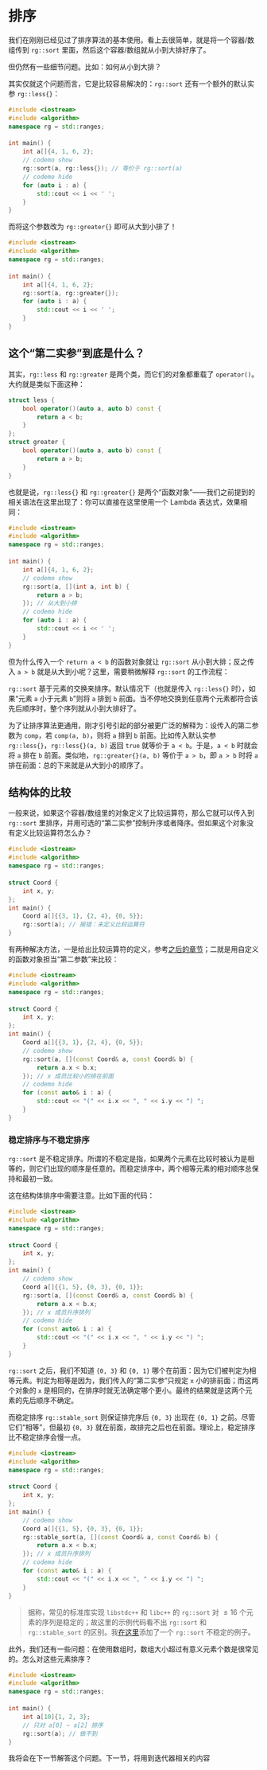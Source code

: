 # 排序

我们在刚刚已经见过了排序算法的基本使用。看上去很简单，就是将一个容器/数组传到 `rg::sort` 里面，然后这个容器/数组就从小到大排好序了。

但仍然有一些细节问题。比如：如何从小到大排？

其实仅就这个问题而言，它是比较容易解决的：`rg::sort` 还有一个额外的默认实参 `rg::less{}`：

```cpp codemo
#include <iostream>
#include <algorithm>
namespace rg = std::ranges;

int main() {
    int a[]{4, 1, 6, 2};
    // codemo show
    rg::sort(a, rg::less{}); // 等价于 rg::sort(a)
    // codemo hide
    for (auto i : a) {
        std::cout << i << ' ';
    }
}
```

而将这个参数改为 `rg::greater{}` 即可从大到小排了！

```cpp codemo
#include <iostream>
#include <algorithm>
namespace rg = std::ranges;

int main() {
    int a[]{4, 1, 6, 2};
    rg::sort(a, rg::greater{});
    for (auto i : a) {
        std::cout << i << ' ';
    }
}
```

## 这个“第二实参”到底是什么？

其实，`rg::less` 和 `rg::greater` 是两个类，而它们的对象都重载了 `operator()`。大约就是类似下面这种：

```cpp
struct less {
    bool operator()(auto a, auto b) const {
        return a < b;
    }
};
struct greater {
    bool operator()(auto a, auto b) const {
        return a > b;
    }
}
```

也就是说，`rg::less{}` 和 `rg::greater{}` 是两个“函数对象”——我们之前提到的相关语法在这里出现了：你可以直接在这里使用一个 Lambda 表达式，效果相同：

```cpp codemo
#include <iostream>
#include <algorithm>
namespace rg = std::ranges;

int main() {
    int a[]{4, 1, 6, 2};
    // codemo show
    rg::sort(a, [](int a, int b) {
        return a > b;
    }); // 从大到小排
    // codemo hide
    for (auto i : a) {
        std::cout << i << ' ';
    }
}
```

但为什么传入一个 `return a < b` 的函数对象就让 `rg::sort` 从小到大排；反之传入 `a > b` 就是从大到小呢？这里，需要稍微解释 `rg::sort` 的工作流程：

`rg::sort` 基于元素的交换来排序。默认情况下（也就是传入 `rg::less{}` 时），如果“元素 `a` 小于元素 `b`”则将 `a` 排到 `b` 前面。当不停地交换到任意两个元素都符合该先后顺序时，整个序列就从小到大排好了。

为了让排序算法更通用，刚才引号引起的部分被更广泛的解释为：设传入的第二参数为 `comp`，若 `comp(a, b)`，则将 `a` 排到 `b` 前面。比如传入默认实参 `rg::less{}`，`rg::less{}(a, b)` 返回 `true` 就等价于 `a < b`。于是，`a < b` 时就会将 `a` 排在 `b` 前面。类似地，`rg::greater{}(a, b)` 等价于 `a > b`，即 `a > b` 时将 `a` 排在前面：总的下来就是从大到小的顺序了。

## 结构体的比较

一般来说，如果这个容器/数组里的对象定义了比较运算符，那么它就可以传入到 `rg::sort` 里排序，并用可选的“第二实参”控制升序或者降序。但如果这个对象没有定义比较运算符怎么办？

```cpp codemo
#include <iostream>
#include <algorithm>
namespace rg = std::ranges;

struct Coord {
    int x, y;
};
int main() {
    Coord a[]{{3, 1}, {2, 4}, {0, 5}};
    rg::sort(a); // 报错：未定义比较运算符
}
```

有两种解决方法，一是给出比较运算符的定义，参考[之后的章节](./defaulted_compare.md)；二就是用自定义的函数对象担当“第二参数”来比较：

```cpp codemo
#include <iostream>
#include <algorithm>
namespace rg = std::ranges;

struct Coord {
    int x, y;
};
int main() {
    Coord a[]{{3, 1}, {2, 4}, {0, 5}};
    // codemo show
    rg::sort(a, [](const Coord& a, const Coord& b) {
        return a.x < b.x;
    }); // x 成员比较小的排在前面
    // codemo hide
    for (const auto& i : a) {
        std::cout << "(" << i.x << ", " << i.y << ") ";
    }
}
```

### 稳定排序与不稳定排序

`rg::sort` 是不稳定排序。所谓的不稳定是指，如果两个元素在比较时被认为是相等的，则它们出现的顺序是任意的。而稳定排序中，两个相等元素的相对顺序总保持和最初一致。

这在结构体排序中需要注意。比如下面的代码：

```cpp codemo
#include <iostream>
#include <algorithm>
namespace rg = std::ranges;

struct Coord {
    int x, y;
};
int main() {
    // codemo show
    Coord a[]{{1, 5}, {0, 3}, {0, 1}};
    rg::sort(a, [](const Coord& a, const Coord& b) {
        return a.x < b.x;
    }); // x 成员升序排列
    // codemo hide
    for (const auto& i : a) {
        std::cout << "(" << i.x << ", " << i.y << ") ";
    }
}
```

`rg::sort` 之后，我们不知道 `{0, 3}` 和 `{0, 1}` 哪个在前面：因为它们被判定为相等元素。判定为相等是因为，我们传入的“第二实参”只规定 `x` 小的排前面；而这两个对象的 `x` 是相同的，在排序时就无法确定哪个更小。最终的结果就是这两个元素的先后顺序不确定。

而稳定排序 `rg::stable_sort` 则保证排完序后 `{0, 3}` 出现在 `{0, 1}` 之前。尽管它们“相等”，但最初 `{0, 3}` 就在前面，故排完之后也在前面。理论上，稳定排序比不稳定排序会慢一点。

```cpp codemo
#include <iostream>
#include <algorithm>
namespace rg = std::ranges;

struct Coord {
    int x, y;
};
int main() {
    // codemo show
    Coord a[]{{1, 5}, {0, 3}, {0, 1}};
    rg::stable_sort(a, [](const Coord& a, const Coord& b) {
        return a.x < b.x;
    }); // x 成员升序排列
    // codemo hide
    for (const auto& i : a) {
        std::cout << "(" << i.x << ", " << i.y << ") ";
    }
}
```

> 据称，常见的标准库实现 `libstdc++` 和 `libc++` 的 `rg::sort` 对 $\leqslant 16$ 个元素的序列是稳定的；故这里的示例代码看不出 `rg::sort` 和 `rg::stable_sort` 的区别。我[在这里](https://godbolt.org/z/q76nobT87)添加了一个 `rg::sort` 不稳定的例子。

此外，我们还有一些问题：在使用数组时，数组大小超过有意义元素个数是很常见的。怎么对这些元素排序？

```cpp
#include <iostream>
#include <algorithm>
namespace rg = std::ranges;

int main() {
    int a[10]{1, 2, 3};
    // 只对 a[0] ~ a[2] 排序
    rg::sort(a); // 做不到
}
```

我将会在下一节解答这个问题。下一节，将用到迭代器相关的内容

<!-- 
首先介绍刚刚提到的排序算法，`sort`。它是最常用的 STL 算法之一，使用起来也很方便：

```cpp codemo(show)
#include <algorithm>
#include <vector>
using namespace std::ranges;

int main() {
    // 可传入范围概念
    std::vector a{3, 0, 2, 1};
    sort(a);

    // 排序数组时，可传入迭代器（也就是指针）
    int b[10]{3, 0, 2, 1};
    sort(&a[0], &a[4]); // 对前 4 个元素排序
}
```
排序算法要求该范围的迭代器满足 *随机访问迭代器* 的要求，也称这样的范围是 *随机访问范围*。（类似地，*双向迭代器* 所指代的范围被称为 *双向范围*，以此类推。）

排序的结果是整个范围内的元素从小到大排列。上面的代码中，`a` 和 `b` 最终都是 `{0, 1, 2, 3}` 这样。如果想要从大到小排序，有多种做法。首先，如果待排序的范围是容器本身，则可以利用容器提供的 `rbegin()` 与 `rend()` 成员。它们会返回这个容器的**逆向迭代器**（Reverse iterator）：

<img src="/assets/range-rbegin-rend.svg" alt="逆向迭代器">

所谓的逆向迭代器，就是自增减方向与普通迭代器相反的迭代器。当一个逆向迭代器自增时，其所指向的元素变为前一个元素。`rbegin()` 返回的，是指向最后一个元素的迭代器；而 `rend()` 则是指向第一个元素的前一“伪元素”的迭代器。上图中**粗箭头**表示这一对正、逆向迭代器指向同一个元素。

> 图中的细虚剪头则是“自……构造”关系。所有的反向迭代器都是 `std::reverse_iterator<T>` 的实例，其中 `T` 是一个正向迭代器；所有的反向迭代器都需要从一个 `T` 类型的正向迭代器构造而来。容器中，自 `end()` 正向迭代器构造的反向迭代器就是 `rbegin()`。

因此，如果将 `rbegin()` `rend()` 传入 `sort` 算法，得到的恰好是逆序排序的结果：

```cpp codemo(show)
#include <iostream>
#include <algorithm>
#include <vector>
using namespace std::ranges;

int main() {
    std::vector a{3, 0, 2, 1};
    sort(a.rbegin(), a.rend());

    for (int i : a) {
        std::cout << i << std::endl;
    }
}
```

但如果待排序范围来自数组，那就没有 `rbegin()` `rend()` 这么方便的东西了。

> 当然你也可以按照我刚刚所说的，从 `std::reverse_iterator` 构造数组的逆向迭代器：
> ```cpp codemo(show)
> #include <iostream>
> #include <algorithm>
> #include <iterator> // std::reverse_iterator 定义于此
> using namespace std::ranges;
> int main() {
>     int a[10]{3, 0, 2, 1};
>     std::reverse_iterator<int*> rbegin(&a[4]), rend(&a[0]);
>     sort(rbegin, rend);
>     for (int i : a) { std::cout << i << std::endl; }
> }
> ```
> 此外，`std::rbegin(a)` 和 `std::rend(a)` 返回数组或容器 `a` 的逆向首尾迭代器。

这时，我们需要利用 `sort` 的额外参数——排序依据——来改变默认的排序规则。默认的排序规则是：如果 `a < b`，则将 `a` 排在 `b` 的前面。这句话可以用一个函数来描述：

```cpp
bool should_a_in_front_of_b(int a, int b) {
    return a < b;
}
```

当指定 `sort` 的排序规则时，就需要额外地传入一个这样的函数。比如下面的代码可以从大到小排：

```cpp codemo(show)
#include <iostream>
#include <algorithm>
#include <vector>
using namespace std::ranges;

// 当 a 比 b 大时，将 a 排在 b 前面
bool should_a_in_front_of_b(int a, int b) {
    return a > b;
}

int main() {
    std::vector a{3, 0, 2, 1};
    sort(a, should_a_in_front_of_b);

    for (int i : a) {
        std::cout << i << std::endl;
    }
}
```

这个 `should_a_in_front_of_b` 就是指定给 `sort` 的排序依据了；它仅当 `a > b` 时函数返回 `true`。此时，`sort` 就会仅当 `a > b` 时才会将 `a` 排在 `b` 前面；最终的排序效果就是从大到小排列。

事实上，只要传入一个可以调用的对象就可以，不一定是函数（指针）。所以更优雅的写法是传入 Lambda 表达式：

```cpp codemo(show)
#include <iostream>
#include <algorithm>
#include <vector>
using namespace std::ranges;

int main() {
    std::vector a{3, 0, 2, 1};
    sort(a, [](int a, int b) { return a > b; });

    for (int i : a) {
        std::cout << i << std::endl;
    }
}
```

这段代码与之前的效果是相同的。如果不提供这样的排序依据，那么 `sort` 会使用默认实参——标准库中的 `std::ranges::less{}` （或 `std::less{}`，取决于 `sort` 是约束版本还是传统版本）——作为排序依据。这个排序依据就是“如果 `a < b`，则将 `a` 排在 `b` 前面”。但并不是所有的 `a < b` 都是合法表达式。比如自定义的结构体，它没有重载 `operator<` 时，`a < b` 就是非法的。那么此时若不提供自定义的排序依据，那默认排序依据 `std::ranges::less{}` 就会报错。

所以，在目前阶段若对结构体排序，总是需要传入排序依据。此外，我们还建议在排序依据中使用引用传参，避免不必要的开销；尤其是类中持有 `new` 指向的指针时。

```cpp codemo(show)
#include <iostream>
#include <algorithm>
#include <vector>
using namespace std::ranges;

struct S {
    int x, y;
};

int main() {
    std::vector<S> a{{3, 0}, {2, 1}};
    sort(a, [](const S& a, const S& b) { return a.x < b.x; });

    for (S& i : a) {
        std::cout << i.x << ' ' << i.y << std::endl;
    }
}
```

> 对于传统版本的 `std::sort`，可以通过重载待排序结构体的 `operator<` 来使用默认排序依据。但约束算法 `std::ranges::sort` 的默认排序依据要求结构体必须定义全部六个比较运算符，这时我建议指定结构体的[预置比较](/ch11/stl_algorithms/defaulted_compare.md)。

当为结构体排序时，可能出现排序**稳定性**的问题。稳定性是指，在特定排序依据下表现为“相等”的元素，应当如何处理。比如刚才的代码中，我将排序依据设为 `x` 成员的大小：即 `x` 较小的排在前面。但如果有两个结构体 `{1, 2}` 和 `{1, 3}`，它们的 `x` 成员相同，此时应当谁排在前面呢？事实上对于 `sort` 来说，谁在前面是不确定的，这种排序称为**不稳定排序**。不稳定排序算法中，相等元素的相对顺序可能发生改变。与此对应的则是**稳定排序**，它保证相等元素的相对顺序不变。比如刚刚的 `{1, 2}` 和 `{1, 3}`，如果原序列里 `{1, 2}` 排在前面，那排序结果中也排在前面，反之同理。

STL 算法 `stable_sort` 实现了稳定排序。例子如下：

```cpp codemo(show)
#include <iostream>
#include <algorithm>
#include <vector>
using namespace std::ranges;

struct S {
    int x, y;
};

int main() {
    std::vector<S> a{{2, 1}, {1, 3}, {1, 2}};
    stable_sort(a, [](const S& a, const S& b) { return a.x < b.x; });

    for (S& i : a) {
        std::cout << i.x << ' ' << i.y << std::endl;
    }
}
``` -->
